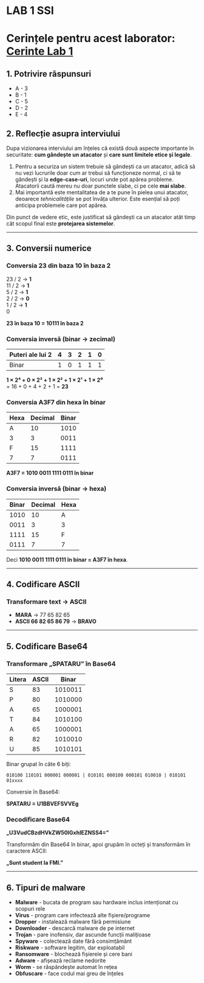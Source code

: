 # LAB 1 SSI

# Cerințele pentru acest laborator: [Cerinte Lab 1](./cerinte_lab1.pdf)

## 1. Potrivire răspunsuri

- A - 3  
- B - 1  
- C - 5  
- D - 2  
- E - 4  

## 2. Reflecție asupra interviului

Dupa vizionarea interviului am înțeles că există două aspecte importante în securitate: **cum gândește un atacator** și **care sunt limitele etice și legale**.

1. Pentru a securiza un sistem trebuie să gândești ca un atacator, adică să nu vezi lucrurile doar cum ar trebui să funcționeze normal, ci să te gândești și la **edge-case-uri**, locuri unde pot apărea probleme. Atacatorii caută mereu nu doar punctele slabe, ci pe cele **mai slabe**.
2. Mai importantă este mentalitatea de a te pune în pielea unui atacator, deoarece *tehnicalitățile* se pot învăța ulterior. Este esențial să poți anticipa problemele care pot apărea.

Din punct de vedere etic, este justificat să gândești ca un atacator atât timp cât scopul final este **protejarea sistemelor**.

---

## 3. Conversii numerice

### Conversia 23 din baza 10 în baza 2

23 / 2 → **1**  
11 / 2 → **1**  
5 / 2 → **1**  
2 / 2 → **0**  
1 / 2 → **1**  
0  

**23 în baza 10 = 10111 în baza 2**

### Conversia inversă (binar → zecimal)

| Puteri ale lui 2 | 4 | 3 | 2 | 1 | 0 |
|-----------------|---|---|---|---|---|
| Binar          | 1 | 0 | 1 | 1 | 1 |

**1 × 2⁴ + 0 × 2³ + 1 × 2² + 1 × 2¹ + 1 × 2⁰**  
= 16 + 0 + 4 + 2 + 1 = **23**

### Conversia A3F7 din hexa în binar

| Hexa | Decimal | Binar |
|------|---------|-------|
| A    | 10      | 1010  |
| 3    | 3       | 0011  |
| F    | 15      | 1111  |
| 7    | 7       | 0111  |

**A3F7 = 1010 0011 1111 0111 în binar**

### Conversia inversă (binar → hexa)

| Binar  | Decimal | Hexa |
|--------|---------|------|
| 1010   | 10      | A    |
| 0011   | 3       | 3    |
| 1111   | 15      | F    |
| 0111   | 7       | 7    |

Deci **1010 0011 1111 0111 în binar = A3F7 în hexa**.

---

## 4. Codificare ASCII

### Transformare text → ASCII

- **MARA** → 77 65 82 65
- **ASCII 66 82 65 86 79** → **BRAVO**

---

## 5. Codificare Base64

### Transformare „SPATARU” în Base64

| Litera | ASCII | Binar |
|--------|-------|-------|
| S      | 83    | 1010011 |
| P      | 80    | 1010000 |
| A      | 65    | 1000001 |
| T      | 84    | 1010100 |
| A      | 65    | 1000001 |
| R      | 82    | 1010010 |
| U      | 85    | 1010101 |

Binar grupat în câte 6 biți:

```
010100 110101 000001 000001 | 010101 000100 000101 010010 | 010101 01xxxx
```

Conversie în Base64:

**SPATARU = U1BBVEFSVVEg**

### Decodificare Base64

**„U3VudCBzdHVkZW50IGxhIEZNSS4=”**

Transformăm din Base64 în binar, apoi grupăm în octeți și transformăm în caractere ASCII:

**„Sunt student la FMI.”**

---

## 6. Tipuri de malware

- **Malware** - bucata de program sau hardware inclus intenționat cu scopuri rele
- **Virus** - program care infectează alte fișiere/programe
- **Dropper** - instalează malware fără permisiune
- **Downloader** - descarcă malware de pe internet
- **Trojan** - pare inofensiv, dar ascunde funcții malițioase
- **Spyware** - colectează date fără consimțământ
- **Riskware** - software legitim, dar exploatabil
- **Ransomware** - blochează fișierele și cere bani
- **Adware** - afișează reclame nedorite
- **Worm** - se răspândește automat în rețea
- **Obfuscare** - face codul mai greu de înțeles
